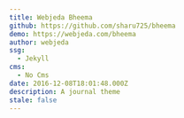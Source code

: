 ```yaml
---
title: Webjeda Bheema
github: https://github.com/sharu725/bheema
demo: https://webjeda.com/bheema
author: webjeda
ssg:
  - Jekyll
cms:
  - No Cms
date: 2016-12-08T18:01:48.000Z
description: A journal theme
stale: false
---
```

